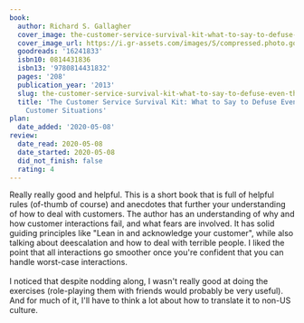 ```yaml
---
book:
  author: Richard S. Gallagher
  cover_image: the-customer-service-survival-kit-what-to-say-to-defuse-even-the-worst-customer-situations.jpg
  cover_image_url: https://i.gr-assets.com/images/S/compressed.photo.goodreads.com/books/1358751606l/16241833._SX98_.jpg
  goodreads: '16241833'
  isbn10: 0814431836
  isbn13: '9780814431832'
  pages: '208'
  publication_year: '2013'
  slug: the-customer-service-survival-kit-what-to-say-to-defuse-even-the-worst-customer-situations
  title: 'The Customer Service Survival Kit: What to Say to Defuse Even the Worst
    Customer Situations'
plan:
  date_added: '2020-05-08'
review:
  date_read: 2020-05-08
  date_started: 2020-05-08
  did_not_finish: false
  rating: 4
---
```


Really really good and helpful. This is a short book that is full of helpful rules (of-thumb of course) and anecdotes that further your understanding of how to deal with customers. The author has an understanding of why and how customer interactions fail, and what fears are involved. It has solid guiding principles like "Lean in and acknowledge your customer", while also talking about deescalation and how to deal with terrible people. I liked the point that all interactions go smoother once you're confident that you can handle worst-case interactions.<br /><br />I noticed that despite nodding along, I wasn't really good at doing the exercises (role-playing them with friends would probably be very useful). And for much of it, I'll have to think a lot about how to translate it to non-US culture.
